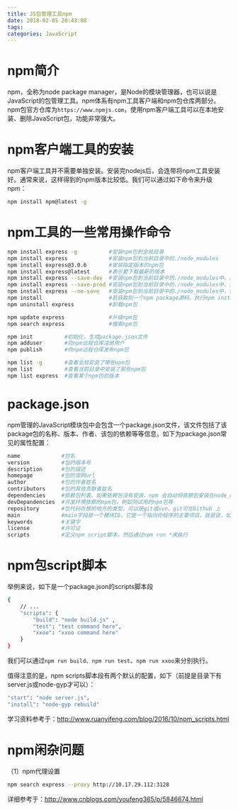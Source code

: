 ```yaml
---
title: JS包管理工具npm
date: 2018-02-05 20:43:08
tags:
categories: JavaScript
---
```


# npm简介

npm，全称为node package manager，是Node的模块管理器，也可以说是JavaScript的包管理工具。npm体系有npm工具客户端和npm包仓库两部分。npm包官方仓库为`https://www.npmjs.com`，使用npm客户端工具可以在本地安装、删除JavaScript包，功能非常强大。

# npm客户端工具的安装

npm客户端工具并不需要单独安装。安装完nodejs后，会连带将npm工具安装好。通常来说，这样得到的npm版本比较低。我们可以通过如下命令来升级npm：

```bash
npm install npm@latest -g
```

# npm工具的一些常用操作命令

```bash
npm install express -g          #安装npm包到全局目录
npm install express             #安装npm包到当前目录中的./node_modules
npm install express@3.0.6       #安装指定版本的npm包
npm install express@latest      #表示要下载最新的版本
npm install express --save-dev  #安装npm包到当前目录中的./node_modules中，并将依赖关系写入到当前目录的package.json的devDependencies中
npm install express --save-prod #安装npm包到当前目录中的./node_modules中，并将依赖关系写入到当前目录的package.json的dependencies中
npm install express --no-save   #安装npm包到当前目录中的./node_modules中，但不将依赖写入到devDependencies或dependencies中。npm install默认是带--save-prod的
npm install                     #若获取到一个npm package源码，执行npm install可以安装该项目所有的依赖
npm uninstall express           #卸载npm包

npm update express              #升级npm包
npm search express              #搜索npm包

npm init          #初始化，生成package.json文件
npm adduser       #向npm远程仓库注册用户
npm publish       #向npm远程仓库发布npm包

npm list -g       #查看全局安装了哪些npm包
npm list          #查看当前目录中安装了那些npm包
npm list express  #查看某个npm包的版本
```

# package.json

npm管理的JavaScript模块包中会包含一个package.json文件，该文件包括了该package包的名称、版本、作者、该包的依赖等等信息，如下为package.json常见的属性配置：

```bash
name             #包名
version          #包的版本号
description      #包的描述
homepage         #包的官网url
author           #包的作者姓名
contributors     #包的其他贡献者姓名
dependencies     #依赖包列表。如果依赖包没有安装，npm 会自动将依赖包安装在node_module目录下
devDepandencies  #开发环境依赖的npm包，例如测试用的npm包等
repository       #包代码存放的地方的类型，可以是git或svn，git可在Github 上
main             #main字段是一个模块ID，它是一个指向你程序的主要项目。就是说，如果你包的名字叫express，然后用户安装它，然后require("express")
keywords         #关键字
license          #许可证
scripts          #定义npm script脚本，然后通过npm run *来执行
```

# npm包script脚本

举例来说，如下是一个package.json的scripts脚本段

```bash
{
    // ...
    "scripts": {
        "build": "node build.js" ,
        "test": "test command here",
        "xxoo": "xxoo command here"
    }
}
```

我们可以通过`npm run build`、`npm run test`、`npm run xxoo`来分别执行。

值得注意的是，npm scripts脚本段有两个默认的配置，如下（前提是目录下有server.js或node-gyp才可以）：

```bash
"start": "node server.js"，
"install": "node-gyp rebuild"
```

学习资料参考于：http://www.ruanyifeng.com/blog/2016/10/npm_scripts.html

# npm闲杂问题

（1）npm代理设置

```bash
npm search express --proxy http://10.17.29.112:3128
```

详细参考于：http://www.cnblogs.com/youfeng365/p/5846674.html

